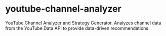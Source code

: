 # youtube-channel-analyzer
YouTube Channel Analyzer and Strategy Generator. Analyzes channel data from the YouTube Data API to provide data-driven recommendations.
